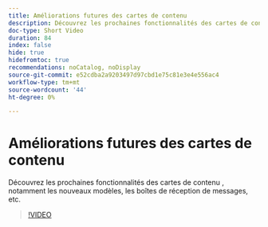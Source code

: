 ```yaml
---
title: Améliorations futures des cartes de contenu
description: Découvrez les prochaines fonctionnalités des cartes de contenu , notamment les nouveaux modèles, les boîtes de réception de messages, etc.
doc-type: Short Video
duration: 84
index: false
hide: true
hidefromtoc: true
recommendations: noCatalog, noDisplay
source-git-commit: e52cdba2a9203497d97cbd1e75c81e3e4e556ac4
workflow-type: tm+mt
source-wordcount: '44'
ht-degree: 0%

---
```



# Améliorations futures des cartes de contenu

Découvrez les prochaines fonctionnalités des cartes de contenu , notamment les nouveaux modèles, les boîtes de réception de messages, etc.

<!-- 62_S603_3442534_83_future-enhancements-for-content-cards -->
>[!VIDEO](https://video.tv.adobe.com/v/3458202/?learn=on&enablevpops=true)
